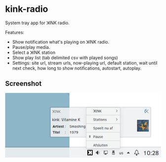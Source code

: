 # kink-radio
System tray app for ꓘINK radio.

Features:

* Show notification what's playing on ꓘINK radio.
* Pause/play media.
* Select a ꓘINK station
* Show play list (tab delimited csv with played songs)
* Settings: site url, stream urls, now-playing url, default station, wait until next check, how long to show notifications, autostart, autoplay.

## Screenshot
![System Tray Screenshot](usr/lib/kink-radio/screenshot.jpg)
